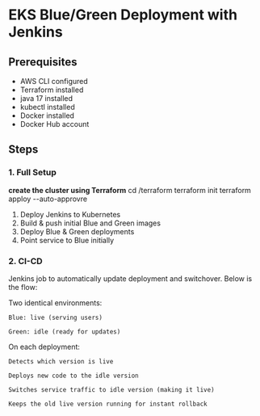 # EKS Blue/Green Deployment with Jenkins

## Prerequisites
- AWS CLI configured
- Terraform installed
- java 17 installed
- kubectl installed
- Docker installed
- Docker Hub account

## Steps

### 1. Full Setup
**create the cluster using Terraform**
cd /terraform
terraform init 
terraform apploy --auto-approvre 

1. Deploy Jenkins to Kubernetes
2. Build & push initial Blue and Green images
3. Deploy Blue & Green deployments
5. Point service to Blue initially


### 2. CI-CD

Jenkins job to automatically update deployment and switchover. Below is the flow:

Two identical environments:

	Blue: live (serving users)

	Green: idle (ready for updates)


On each deployment:

	Detects which version is live

	Deploys new code to the idle version

	Switches service traffic to idle version (making it live)

	Keeps the old live version running for instant rollback



